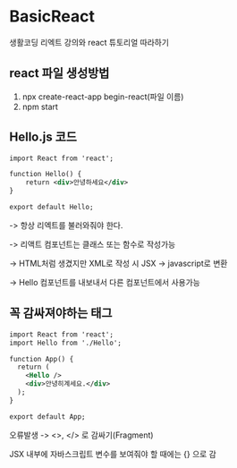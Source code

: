 # BasicReact
생활코딩 리엑트 강의와 react 튜토리얼 따라하기

## react 파일 생성방법
1. npx create-react-app begin-react(파일 이름)
2. npm start

## Hello.js 코드

```xml
import React from 'react';

function Hello() {
    return <div>안녕하세요</div>
}

export default Hello;
```

-> 항상 리엑트를 불러와줘야 한다.

-> 리액트 컴포넌트는 클래스 또는 함수로 작성가능

-> HTML처럼 생겼지만 XML로 작성 시 JSX -> javascript로 변환

-> Hello 컴포넌트를 내보내서 다른 컴포넌트에서 사용가능

## 꼭 감싸져야하는 태그

```XML
import React from 'react';
import Hello from './Hello';

function App() {
  return (
    <Hello />
    <div>안녕히계세요.</div>
  );
}

export default App;
```

오류발생 -> <>, </> 로 감싸기(Fragment)

JSX 내부에 자바스크립트 변수를 보여줘야 할 때에는 {} 으로 감
